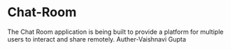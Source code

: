 # Chat-Room
The Chat Room application is being built to provide a platform for multiple users to interact and share remotely.
Auther-Vaishnavi Gupta
